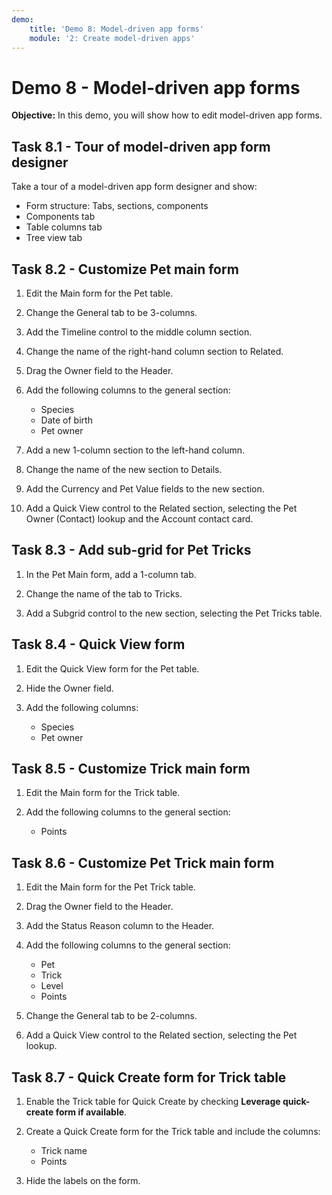 ```yaml
---
demo:
    title: 'Demo 8: Model-driven app forms'
    module: '2: Create model-driven apps'
---
```


# Demo 8 - Model-driven app forms

**Objective:** In this demo, you will show how to edit model-driven app forms.

## Task 8.1 - Tour of model-driven app form designer

Take a tour of a model-driven app form designer and show:

- Form structure: Tabs, sections, components
- Components tab
- Table columns tab
- Tree view tab

## Task 8.2 - Customize Pet main form

1. Edit the Main form for the Pet table.

1. Change the General tab to be 3-columns.
1. Add the Timeline control to the middle column section.
1. Change the name of the right-hand column section to Related.
1. Drag the Owner field to the Header.
1. Add the following columns to the general section:
   - Species
   - Date of birth
   - Pet owner
1. Add a new 1-column section to the left-hand column.
1. Change the name of the new section to Details.
1. Add the Currency and Pet Value fields to the new section.
1. Add a Quick View control to the Related section, selecting the Pet Owner (Contact) lookup and the Account contact card.

## Task 8.3 - Add sub-grid for Pet Tricks

1. In the Pet Main form, add a 1-column tab.

1. Change the name of the tab to Tricks.
1. Add a Subgrid control to the new section, selecting the Pet Tricks table.

## Task 8.4 - Quick View form

1. Edit the Quick View form for the Pet table.

1. Hide the Owner field.
1. Add the following columns:
   - Species
   - Pet owner

## Task 8.5 - Customize Trick main form

1. Edit the Main form for the Trick table.

1. Add the following columns to the general section:
   - Points

## Task 8.6 - Customize Pet Trick main form

1. Edit the Main form for the Pet Trick table.

1. Drag the Owner field to the Header.
1. Add the Status Reason column to the Header.
1. Add the following columns to the general section:
   - Pet
   - Trick
   - Level
   - Points
1. Change the General tab to be 2-columns.
1. Add a Quick View control to the Related section, selecting the Pet lookup.

## Task 8.7 - Quick Create form for Trick table

1. Enable the Trick table for Quick Create by checking **Leverage quick-create form if available**.

1. Create a Quick Create form for the Trick table and include the columns:
   - Trick name
   - Points
1. Hide the labels on the form.
